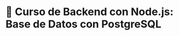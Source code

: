 <!-- ![wakatime]() -->

# 📗 Curso de Backend con Node.js: Base de Datos con PostgreSQL
<!-- - 👨‍🎓 Certificate: [platzi/CabosManuel]() -->
<!-- - 👨‍💻 **Project: []()** -->
<!-- - 👨‍🎓 Certificate: [platzi/CabosManuel](https://platzi.com/p/CabosManuel/curso/2485-backend-nodejs/diploma/detalle/) -->
<!-- - 👨‍💻 **Project: [https://cabosmanuel-node-express.vercel.app/api/v1/products](https://cabosmanuel-node-express.vercel.app/api/v1/products)** -->
<!-- - ▶️ **[Try it on CodePen]()** -->

<!-- Imagen/GIF del proyecto -->
<!-- ![]() -->

<!-- Instrucciones del proyecto -->
<!--
## Pasos para desplegar proyecto en local 🚀

1. Descargar archivos del repositorio
2. En la carpeta del proyecto ejecutar los comandos:

  - Instalar dependencias:
    ```bash
    npm install
    ```
  - Levantar proyecto:
    ```bash
    npm start
    ```
  - Podrás ver el proyecto en tu navegador entrando a [http://localhost:3000](http://localhost:3000).
-->
